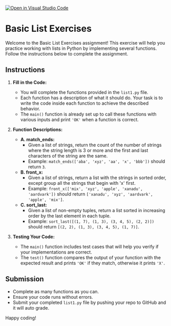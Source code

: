 [![Open in Visual Studio Code](https://classroom.github.com/assets/open-in-vscode-2e0aaae1b6195c2367325f4f02e2d04e9abb55f0b24a779b69b11b9e10269abc.svg)](https://classroom.github.com/online_ide?assignment_repo_id=15493107&assignment_repo_type=AssignmentRepo)
# Basic List Exercises

Welcome to the Basic List Exercises assignment! This exercise will help you practice working with lists in Python by implementing several functions. Follow the instructions below to complete the assignment.

## Instructions

1. **Fill in the Code:**
   - You will complete the functions provided in the `list1.py` file.
   - Each function has a description of what it should do. Your task is to write the code inside each function to achieve the described behavior.
   - The `main()` function is already set up to call these functions with various inputs and print `'OK'` when a function is correct.

2. **Function Descriptions:**
   - **A. match_ends:**
     - Given a list of strings, return the count of the number of strings where the string length is 3 or more and the first and last characters of the string are the same.
     - Example: `match_ends(['aba', 'xyz', 'aa', 'x', 'bbb'])` should return `3`.
   - **B. front_x:**
     - Given a list of strings, return a list with the strings in sorted order, except group all the strings that begin with 'x' first.
     - Example: `front_x(['mix', 'xyz', 'apple', 'xanadu', 'aardvark'])` should return `['xanadu', 'xyz', 'aardvark', 'apple', 'mix']`.
   - **C. sort_last:**
     - Given a list of non-empty tuples, return a list sorted in increasing order by the last element in each tuple.
     - Example: `sort_last([(1, 7), (1, 3), (3, 4, 5), (2, 2)])` should return `[(2, 2), (1, 3), (3, 4, 5), (1, 7)]`.

3. **Testing Your Code:**
   - The `main()` function includes test cases that will help you verify if your implementations are correct.
   - The `test()` function compares the output of your function with the expected result and prints `'OK'` if they match, otherwise it prints `'X'`.

## Submission

- Complete as many functions as you can.
- Ensure your code runs without errors.
- Submit your completed `list1.py` file by pushing your repo to GitHub and it will auto grade. 

Happy coding!

